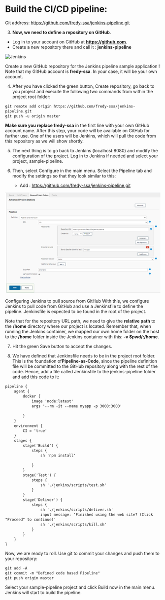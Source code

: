 # Build the CI/CD pipeline:
Git address: https://github.com/fredy-ssa/jenkins-pipeline.git


3. **Now, we need to define a repository on GitHub**. 

- Log in to your account on GitHub at **https://github.com**.
- Create a new repository there and call it : **jenkins-pipeline** 
 
![Jenkins](./img/l6-git-ci-01.png)

Create a new GitHub repository for the Jenkins pipeline sample application
! Note  that my GitHub account is **fredy-ssa**. In your case, it will be your own account.

4. After you have clicked the green button, Create repository, go back to you project and execute the following two commands from within the project root folder:

```
git remote add origin https://github.com/fredy-ssa/jenkins-pipeline.git
git push -u origin master
```

**Make sure you replace fredy-ssa** in the first line with your own GitHub account name. After this step, your code will be available on GitHub for further use. One of the users will be Jenkins, which will pull the code from this repository as we will show shortly.

5. The next thing is to go back to Jenkins (localhost:8080) and modify the configuration of the project. Log in to Jenkins if needed and select your project, sample-pipeline.

6. Then, select Configure in the main menu. Select the Pipeline tab and modify the settings so that they look similar to this:
    - Add : https://github.com/fredy-ssa/jenkins-pipeline.git

![Jenkins](./img/l6-git-ci-02.png)

Configuring Jenkins to pull source from GitHub
With this, we configure Jenkins to pull code from GitHub and use a Jenkinsfile to define the pipeline. Jenkinsfile is expected to be found in the root of the project. 

Note that for the repository URL path, we need to give the **relative path** to the **/home** directory where our project is located. Remember that, when running the Jenkins container, we mapped our own home folder on the host to the **/home** folder inside the Jenkins container with this: **-v $pwd/:/home**.

7. Hit the green Save button to accept the changes.

8. We have defined that Jenkinsfile needs to be in the project root folder. This is the foundation of**Pipeline-as-Code**, since the pipeline definition file will be committed to the GitHub repository along with the rest of the code. Hence, add a file called Jenkinsfile to the jenkins-pipeline folder and add this code to it:

```nodejs
pipeline {
    agent {
        docker {
            image 'node:latest'
            args '--rm -it --name myapp -p 3000:3000'

        }
    }
    environment {
        CI = 'true'
    }
    stages {
        stage('Build') {
            steps {
                sh 'npm install'
                
            }
        }
        stage('Test') {
            steps {
                sh './jenkins/scripts/test.sh'
            }
        }
        stage('Deliver') {
            steps {
                sh './jenkins/scripts/deliver.sh'
                input message: 'Finished using the web site? (Click "Proceed" to continue)'
                sh './jenkins/scripts/kill.sh'
            }
        }
    }
}
```
Now, we are ready to roll. Use git to commit your changes and push them to your repository:

```
git add -A 
git commit -m "Defined code based Pipeline"
git push origin master
```

Select your sample-pipeline project and click Build now in the main menu. Jenkins will start to build the pipeline. 


 